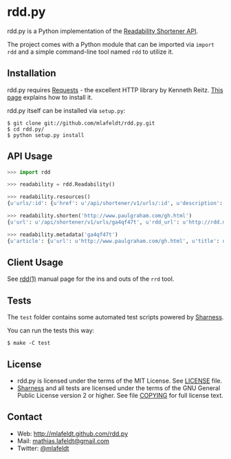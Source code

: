rdd.py
======

rdd.py is a Python implementation of the [Readability Shortener API].

The project comes with a Python module that can be imported via `import rdd` and
a simple command-line tool named `rdd` to utilize it.


Installation
------------

rdd.py requires [Requests] - the excellent HTTP library by Kenneth Reitz.
[This page][Requests-install] explains how to install it.

rdd.py itself can be installed via `setup.py`:

    $ git clone git://github.com/mlafeldt/rdd.py.git
    $ cd rdd.py/
    $ python setup.py install


API Usage
---------

```python
>>> import rdd

>>> readability = rdd.Readability()

>>> readability.resources()
{u'urls/:id': {u'href': u'/api/shortener/v1/urls/:id', u'description': u'The URL endpoint. GET a URL ID to view available metadata of a shortened link.'}, u'urls': {u'href': u'/api/shortener/v1/urls', u'description': u'The URLs endpoint. POST a URL to add it to the shortener.'}}

>>> readability.shorten('http://www.paulgraham.com/gh.html')
{u'url': u'/api/shortener/v1/urls/ga4qf47t', u'rdd_url': u'http://rdd.me/ga4qf47t', u'id': u'ga4qf47t'}

>>> readability.metadata('ga4qf47t')
{u'article': {u'url': u'http://www.paulgraham.com/gh.html', u'title': u'Great Hackers', u'excerpt': u'Want to start a startup? Get funded by Y Combinator. ...', u'word_count': 5147, u'author': None}, u'rdd_url': u'http://rdd.me/ga4qf47t', u'id': u'ga4qf47t', u'full_url': u'http://readability.com/articles/ga4qf47t'}
```


Client Usage
------------

See [rdd(1)] manual page for the ins and outs of the `rrd` tool.


Tests
-----

The `test` folder contains some automated test scripts powered by [Sharness].

You can run the tests this way:

    $ make -C test


License
-------

* rdd.py is licensed under the terms of the MIT License. See [LICENSE] file.
* [Sharness] and all tests are licensed under the terms of the GNU General
  Public License version 2 or higher. See file [COPYING] for full license text.


Contact
-------

* Web: <http://mlafeldt.github.com/rdd.py>
* Mail: <mathias.lafeldt@gmail.com>
* Twitter: [@mlafeldt](https://twitter.com/mlafeldt)


[COPYING]: https://github.com/mlafeldt/rdd.py/blob/master/test/COPYING
[LICENSE]: https://github.com/mlafeldt/rdd.py/blob/master/LICENSE
[Readability Shortener API]: https://www.readability.com/publishers/rdd
[Sharness]: https://github.com/mlafeldt/Sharness
[rdd(1)]: http://mlafeldt.github.com/rdd.py/man/rdd.1.html
[Requests]: http://python-requests.org
[Requests-install]: http://docs.python-requests.org/en/latest/user/install/
